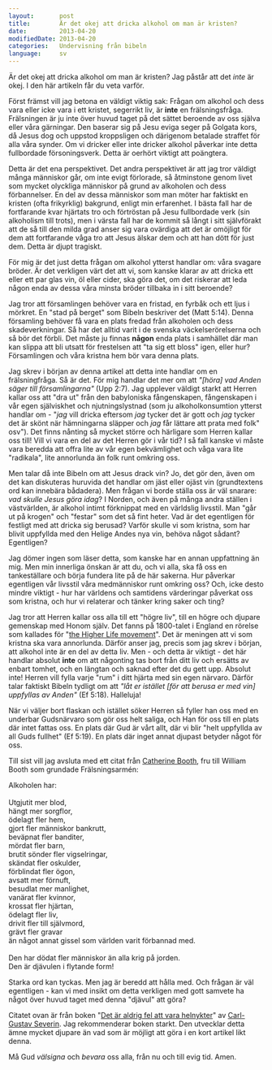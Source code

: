 ```yaml
---
layout:       post
title:        Är det okej att dricka alkohol om man är kristen?
date:         2013-04-20
modifiedDate: 2013-04-20
categories:   Undervisning från bibeln
language:     sv
---
```

<p>Är det okej att dricka alkohol om man är kristen? Jag påstår att det <em>inte</em> är okej. I den här artikeln får du veta varför.</p>

<p>Först främst vill jag betona en väldigt viktig sak: Frågan om alkohol och dess vara eller icke vara i ett kristet, segerrikt liv, är <strong>inte</strong> en frälsningsfråga. Frälsningen är ju inte över huvud taget på det sättet beroende av oss själva eller våra gärningar. Den baserar sig på Jesu eviga seger på Golgata kors, då Jesus dog och uppstod kroppsligen och därigenom betalade straffet för alla våra synder. Om vi dricker eller inte dricker alkohol påverkar inte detta fullbordade försoningsverk. Detta är oerhört viktigt att poängtera.</p><p>Detta är det ena perspektivet. Det andra perspektivet är att jag tror väldigt många människor går, om inte evigt förlorade, så åtminstone genom livet som mycket olyckliga människor på grund av alkoholen och dess förbannelser. En del av dessa människor som man möter har faktiskt en kristen (ofta frikyrklig) bakgrund, enligt min erfarenhet. I bästa fall har de fortfarande kvar hjärtats tro och förtröstan på Jesu fullbordade verk (sin alkoholism till trots), men i värsta fall har de kommit så långt i sitt självförakt att de så till den milda grad anser sig vara ovärdiga att det är omöjligt för dem att fortfarande våga tro att Jesus älskar dem och att han dött för just dem. Detta är djupt tragiskt.</p><p>För mig är det just detta frågan om alkohol ytterst handlar om: våra svagare bröder. Är det verkligen värt det att vi, som kanske klarar av att dricka ett eller ett par glas vin, öl eller cider, ska göra det, om det riskerar att leda någon enda av dessa våra minsta bröder tillbaka in i sitt beroende?</p><p>Jag tror att församlingen behöver vara en fristad, en fyrbåk och ett ljus i mörkret. En "stad på berget" som Bibeln beskriver det (Matt 5:14). Denna församling behöver få vara en plats fredad från alkoholen och dess skadeverkningar. Så har det alltid varit i de svenska väckelserörelserna och så bör det förbli. Det måste ju finnas <strong>någon</strong> enda plats i samhället där man kan slippa att bli utsatt för frestelsen att "ta sig ett bloss" igen, eller hur? Församlingen och våra kristna hem bör vara denna plats.</p><p>Jag skrev i början av denna artikel att detta inte handlar om en frälsningfråga. Så är det. För mig handlar det mer om att <em>"[höra] vad Anden säger till församlingarna"</em> (Upp 2:7). Jag upplever väldigt starkt att Herren kallar oss att "dra ut" från den babyloniska fångenskapen, fångenskapen i vår egen själviskhet och njutningslystnad (som ju alkoholkonsumtion ytterst handlar om - "<em>jag</em> vill dricka eftersom <em>jag</em> tycker det är gott och <em>jag</em> tycker det är skönt när hämningarna släpper och <em>jag</em> får lättare att prata med folk" osv"). Det finns nånting så mycket större och härligare som Herren kallar oss till! Vill vi vara en del av det Herren gör i vår tid? I så fall kanske vi måste vara beredda att offra lite av vår egen bekvämlighet och våga vara lite "radikala", lite annorlunda än folk runt omkring oss.</p><p>Men talar då inte Bibeln om att Jesus drack vin? Jo, det gör den, även om det kan diskuteras huruvida det handlar om jäst eller ojäst vin (grundtextens ord kan innebära bådadera). Men frågan vi borde ställa oss är väl snarare: <em>vad skulle Jesus göra idag</em>? I Norden, och även på många andra ställen i västvärlden, är alkohol intimt förknippat med en världslig livsstil. Man "går ut på krogen" och "festar" som det så fint heter. Vad är det egentligen för festligt med att dricka sig berusad? Varför skulle vi som kristna, som har blivit uppfyllda med den Helige Andes nya vin, behöva något sådant? Egentligen?</p><p>Jag dömer ingen som läser detta, som kanske har en annan uppfattning än mig. Men min innerliga önskan är att du, och vi alla, ska få oss en tankeställare och börja fundera lite på de här sakerna. Hur påverkar egentligen vår livsstil våra medmänniskor runt omkring oss? Och, icke desto mindre viktigt - hur har världens och samtidens värderingar påverkat oss som kristna, och hur vi relaterar och tänker kring saker och ting?</p><p>Jag tror att Herren kallar oss alla till ett "högre liv", till en högre och djupare gemenskap med Honom själv. Det fanns på 1800-talet i England en rörelse som kallades för "<a href="http://en.wikipedia.org/wiki/Higher_Life_movement">the Higher Life movement</a>". Det är meningen att vi som kristna ska vara annorlunda. Därför anser jag, precis som jag skrev i början, att alkohol inte är en del av detta liv. Men - och detta är viktigt - det här handlar absolut <strong>inte</strong> om att någonting tas bort från ditt liv och ersätts av enbart tomhet, och en längtan och saknad efter det du gett upp. Absolut inte! Herren vill fylla varje "rum" i ditt hjärta med sin egen närvaro. Därför talar faktiskt Bibeln tydligt om att <em>"låt er istället [för att berusa er med vin] uppfyllas av Anden"</em> (Ef 5:18). Halleluja!</p><p>När vi väljer bort flaskan och istället söker Herren så fyller han oss med en underbar Gudsnärvaro som gör oss helt saliga, och Han för oss till en plats där intet fattas oss. En plats där Gud är vårt allt, där vi blir "helt uppfyllda av all Guds fullhet" (Ef 5:19). En plats där inget annat djupast betyder något för oss.</p><p>Till sist vill jag avsluta med ett citat från <a href="http://en.wikipedia.org/wiki/Catherine_Booth">Catherine Booth</a>, fru till William Booth som grundade Frälsningsarmén:</p><p class="bible">Alkoholen har:<br><br>
    Utgjutit mer blod,<br>
    hängt mer sorgflor,<br>
    ödelagt fler hem,<br>
    gjort fler människor bankrutt,<br>
    beväpnat fler banditer,<br>
    mördat fler barn,<br>
    brutit sönder fler vigselringar,<br>
    skändat fler oskulder,<br>
    förblindat fler ögon,<br>
    avsatt mer förnuft,<br>
    besudlat mer manlighet,<br>
    vanärat fler kvinnor,<br>
    krossat fler hjärtan,<br>
    ödelagt fler liv,<br>
    drivit fler till självmord,<br>
    grävt fler gravar<br>
    än något annat gissel som världen varit förbannad med.<br><br>
Den har dödat fler människor än alla krig på jorden.<br>
Den är djävulen i flytande form!</p><p>Starka ord kan tyckas. Men jag är beredd att hålla med. Och frågan är väl egentligen - kan vi med insikt om detta verkligen med gott samvete ha något över huvud taget med denna "djävul" att göra?</p><p>Citatet ovan är från boken "<a href="http://ws.livetsord.se/det-ar-aldrig-fel-att-vara-helnykter.html">Det är aldrig fel att vara helnykter</a>" av <a href="http://www.facebook.com/carlgustaf.severin">Carl-Gustav Severin</a>. Jag rekommenderar boken starkt. Den utvecklar detta ämne mycket djupare än vad som är möjligt att göra i en kort artikel likt denna.</p><p>Må Gud <em>välsigna</em> och <em>bevara</em> oss alla, från nu och till evig tid. Amen.</p>
